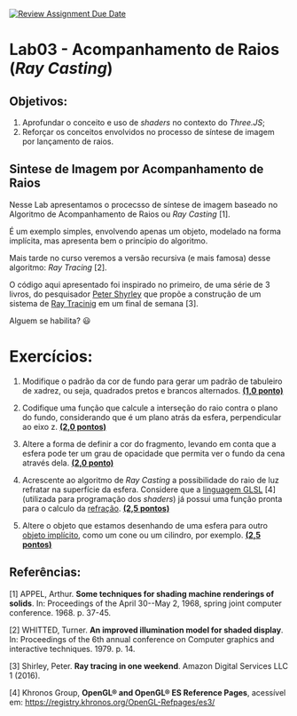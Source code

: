 [![Review Assignment Due Date](https://classroom.github.com/assets/deadline-readme-button-24ddc0f5d75046c5622901739e7c5dd533143b0c8e959d652212380cedb1ea36.svg)](https://classroom.github.com/a/VnP7Ms7l)
# Lab03 - Acompanhamento de Raios (*Ray Casting*)

## Objetivos:

1. Aprofundar o conceito e uso de *shaders* no contexto do *Three.JS*;
2. Reforçar os conceitos envolvidos no processo de síntese de imagem por lançamento de raios.

## Sintese de Imagem por Acompanhamento de Raios

Nesse Lab apresentamos o procecsso de síntese de imagem baseado no Algoritmo de Acompanhamento de Raios ou *Ray Casting* [1].

É um exemplo simples, envolvendo apenas um objeto, modelado na forma implícita, mas apresenta bem o princípio do algoritmo. 

Mais tarde no curso veremos a versão recursiva (e mais famosa) desse algoritmo: *Ray Tracing* [2].

O código aqui apresentado foi inspirado no primeiro, de uma série de 3 livros, do pesquisador [Peter Shyrley](https://www.petershirley.com/) que propõe a construção de um sistema de [Ray Tracinig](https://raytracing.github.io/) em um final de semana [3]. 

Alguem se habilita? :smiley:

# Exercícios:

1. Modifique o padrão da cor de fundo para gerar um padrão de tabuleiro de xadrez, ou seja, quadrados pretos e brancos alternados. <ins>**(1,0 ponto)**</ins>

2. Codifique uma função que calcule a interseção do raio contra o plano do fundo, considerando que é um plano atrás da esfera, perpendicular ao eixo z. <ins>**(2,0 pontos)**</ins>

3. Altere a forma de definir a cor do fragmento, levando em conta que a esfera pode ter um grau de opacidade que permita ver o fundo da cena através dela. <ins>**(2,0 ponto)**</ins>

4. Acrescente ao algoritmo de *Ray Casting* a possibilidade do raio de luz refratar na superfície da esfera. Considere que a [linguagem GLSL](https://registry.khronos.org/OpenGL-Refpages/es3/) [4](utilizada para programação dos *shaders*) já possui uma função pronta para o calculo da [refração](https://registry.khronos.org/OpenGL-Refpages/gl4/html/refract.xhtml). <ins>**(2,5 pontos)**</ins>

5. Altere o objeto que estamos desenhando de uma esfera para outro [objeto implícito](https://www.cl.cam.ac.uk/teaching/1999/AGraphHCI/SMAG/node2.html#SECTION00023000000000000000), como um cone ou um cilindro, por exemplo. <ins>**(2,5 pontos)**</ins>


## Referências:

[1] APPEL, Arthur. **Some techniques for shading machine renderings of solids**. In: Proceedings of the April 30--May 2, 1968, spring joint computer conference. 1968. p. 37-45.

[2] WHITTED, Turner. **An improved illumination model for shaded display**. In: Proceedings of the 6th annual conference on Computer graphics and interactive techniques. 1979. p. 14.

[3] Shirley, Peter. **Ray tracing in one weekend**. Amazon Digital Services LLC 1 (2016). 

[4] Khronos Group, **OpenGL® and OpenGL® ES Reference Pages**, acessível em: https://registry.khronos.org/OpenGL-Refpages/es3/ 
